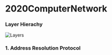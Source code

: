 # 2020ComputerNetwork

### Layer Hierachy

![Layers](https://github.com/fullop2/2020ComputerNetwork/blob/master/Untitled%20Diagram.drawio)

### 1. Address Resolution Protocol

